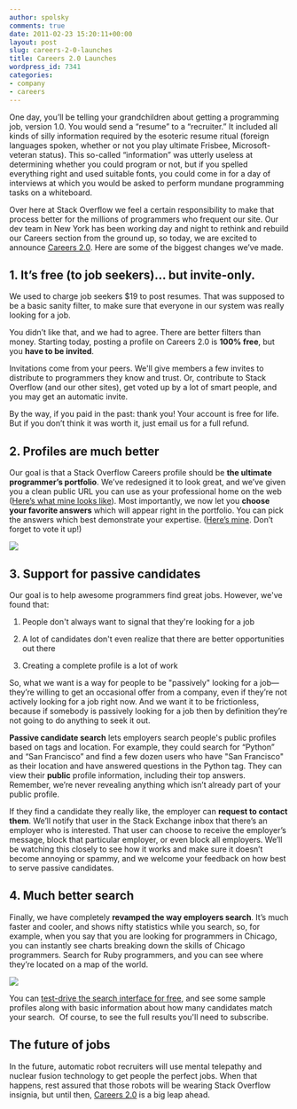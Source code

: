 ```yaml
---
author: spolsky
comments: true
date: 2011-02-23 15:20:11+00:00
layout: post
slug: careers-2-0-launches
title: Careers 2.0 Launches
wordpress_id: 7341
categories:
- company
- careers
---
```


One day, you’ll be telling your grandchildren about getting a programming job, version 1.0. You would send a “resume” to a “recruiter.” It included all kinds of silly information required by the esoteric resume ritual (foreign languages spoken, whether or not you play ultimate Frisbee, Microsoft-veteran status). This so-called “information” was utterly useless at determining whether you could program or not, but if you spelled everything right and used suitable fonts, you could come in for a day of interviews at which you would be asked to perform mundane programming tasks on a whiteboard.

Over here at Stack Overflow we feel a certain responsibility to make that process better for the millions of programmers who frequent our site. Our dev team in New York has been working day and night to rethink and rebuild our Careers section from the ground up, so today, we are excited to announce [Careers 2.0](http://careers.stackoverflow.com/). Here are some of the biggest changes we’ve made.


## 1. It’s free (to job seekers)… but invite-only.


We used to charge job seekers $19 to post resumes. That was supposed to be a basic sanity filter, to make sure that everyone in our system was really looking for a job.

You didn’t like that, and we had to agree. There are better filters than money. Starting today, posting a profile on Careers 2.0 is **100% free**, but you **have to be invited**.

Invitations come from your peers. We'll give members a few invites to distribute to programmers they know and trust. Or, contribute to Stack Overflow (and our other sites), get voted up by a lot of smart people, and you may get an automatic invite.

By the way, if you paid in the past: thank you! Your account is free for life. But if you don’t think it was worth it, just email us for a full refund.


## 2. Profiles are much better


Our goal is that a Stack Overflow Careers profile should be **the ultimate programmer’s portfolio**. We’ve redesigned it to look great, and we’ve given you a clean public URL you can use as your professional home on the web ([Here’s what mine looks like](http://careers.stackoverflow.com/spolsky)). Most importantly, we now let you **choose your favorite answers** which will appear right in the portfolio. You can pick the answers which best demonstrate your expertise. ([Here’s mine](http://stackoverflow.com/questions/4342218/issues-with-ands-and-ors-cobol/4342263#4342263). Don’t forget to vote it up!)

[![](http://blog.stackoverflow.com/wp-content/uploads/Careers2Blog2.png)](http://blog.stackoverflow.com/wp-content/uploads/Careers2Blog2.png)


## 3. Support for passive candidates


Our goal is to help awesome programmers find great jobs. However, we've found that:



	
  1. People don't always want to signal that they're looking for a job

	
  2. A lot of candidates don't even realize that there are better opportunities out there

	
  3. Creating a complete profile is a lot of work


So, what we want is a way for people to be "passively" looking for a job—they’re willing to get an occasional offer from a company, even if they’re not actively looking for a job right now. And we want it to be frictionless, because if somebody is passively looking for a job then by definition they’re not going to do anything to seek it out.

**Passive candidate search** lets employers search people's public profiles based on tags and location. For example, they could search for “Python” and “San Francisco” and find a few dozen users who have "San Francisco" as their location and have answered questions in the Python tag. They can view their **public** profile information, including their top answers. Remember, we’re never revealing anything which isn’t already part of your public profile.

If they find a candidate they really like, the employer can **request to contact them**. We’ll notify that user in the Stack Exchange inbox that there’s an employer who is interested. That user can choose to receive the employer’s message, block that particular employer, or even block all employers. We’ll be watching this closely to see how it works and make sure it doesn’t become annoying or spammy, and we welcome your feedback on how best to serve passive candidates.


## 4. Much better search


Finally, we have completely **revamped the way employers search**. It’s much faster and cooler, and shows nifty statistics while you search, so, for example, when you say that you are looking for programmers in Chicago, you can instantly see charts breaking down the skills of Chicago programmers. Search for Ruby programmers, and you can see where they’re located on a map of the world.

[![](http://blog.stackoverflow.com/wp-content/uploads/Careers2Blog.png)](http://blog.stackoverflow.com/wp-content/uploads/Careers2Blog.png)

You can [test-drive the search interface for free](http://careers.stackoverflow.com/employer/candidate-search), and see some sample profiles along with basic information about how many candidates match your search.  Of course, to see the full results you'll need to subscribe.


## The future of jobs


In the future, automatic robot recruiters will use mental telepathy and nuclear fusion technology to get people the perfect jobs. When that happens, rest assured that those robots will be wearing Stack Overflow insignia, but until then, [Careers 2.0](http://careers.stackoverflow.com/) is a big leap ahead.
